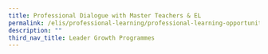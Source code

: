 ```yaml
---
title: Professional Dialogue with Master Teachers & EL
permalink: /elis/professional-learning/professional-learning-opportunities/professional-dialogue/
description: ""
third_nav_title: Leader Growth Programmes
---
```


